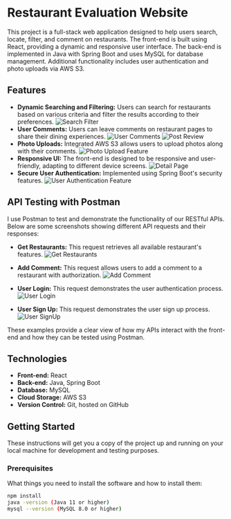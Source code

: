 # Restaurant Evaluation Website

This project is a full-stack web application designed to help users search, locate, filter, and comment on restaurants. The front-end is built using React, providing a dynamic and responsive user interface. The back-end is implemented in Java with Spring Boot and uses MySQL for database management. Additional functionality includes user authentication and photo uploads via AWS S3.

## Features

- **Dynamic Searching and Filtering:** Users can search for restaurants based on various criteria and filter the results according to their preferences.
  ![Search Filter](/server/images/listing%20page.png "Dynamic Search Filter")
- **User Comments:** Users can leave comments on restaurant pages to share their dining experiences.
  ![User Comments](/server/images/review%20page.png "User Comments")
  ![Post Review](/server/images/post%20review.png "Post Review")
- **Photo Uploads:** Integrated AWS S3 allows users to upload photos along with their comments.
  ![Photo Upload Feature](/server/images/upload%20photo.png "Uploading Photos")
- **Responsive UI:** The front-end is designed to be responsive and user-friendly, adapting to different device screens.
    ![Detail Page](/server/images/detail%20page-1.png "Detail Page")
- **Secure User Authentication:** Implemented using Spring Boot's security features.
  ![User Authentication Feature]( /server/images/login.png "Uploading Photos")

## API Testing with Postman

I use Postman to test and demonstrate the functionality of our RESTful APIs. Below are some screenshots showing different API requests and their responses:

- **Get Restaurants:** This request retrieves all available restaurant's features.
  ![Get Restaurants](/server/images/getRestaurantWithId.png "Get Restaurants API")

- **Add Comment:** This request allows users to add a comment to a restaurant with authorization.
  ![Add Comment](/server/images/review-created.png "Add Comment API")

- **User Login:** This request demonstrates the user authentication process.
  ![User Login](/server/images/postman-login.png "User Login API")

- **User Sign Up:** This request demonstrates the user sign up process.
  ![User SignUp](/server/images/signup.png "User Sign Up API")

These examples provide a clear view of how my APIs interact with the front-end and how they can be tested using Postman.

## Technologies

- **Front-end:** React
- **Back-end:** Java, Spring Boot
- **Database:** MySQL
- **Cloud Storage:** AWS S3
- **Version Control:** Git, hosted on GitHub

## Getting Started

These instructions will get you a copy of the project up and running on your local machine for development and testing purposes.

### Prerequisites

What things you need to install the software and how to install them:

```bash
npm install
java -version (Java 11 or higher)
mysql --version (MySQL 8.0 or higher)
